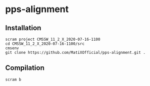 # pps-alignment

## Installation
```
scram project CMSSW_11_2_X_2020-07-16-1100
cd CMSSW_11_2_X_2020-07-16-1100/src
cmsenv
git clone https://github.com/MatiXOfficial/pps-alignment.git .
```
## Compilation
```
scram b
```